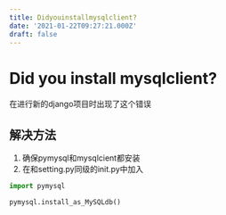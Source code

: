 ```yaml
---
title: Didyouinstallmysqlclient?
date: '2021-01-22T09:27:21.000Z'
draft: false
---
```


# Did you install mysqlclient?

在进行新的django项目时出现了这个错误

## 解决方法

1. 确保pymysql和mysqlcient都安装
2. 在和setting.py同级的init.py中加入  

```python
import pymysql

pymysql.install_as_MySQLdb()
```

